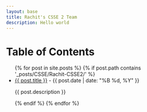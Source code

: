 ```yaml
---
layout: base
title: Rachit's CSSE 2 Team
description: Hello world
---
```


# Table of Contents

<ul>
  {% for post in site.posts %}
    {% if post.path contains '_posts/CSSE/Rachit-CSSE2/' %}
      <li>
        <a href="/portfolio_2025{{ post.url }}">{{ post.title }}</a> - {{ post.date | date: "%B %d, %Y" }}
        <p>{{ post.description }}</p>
      </li>
    {% endif %}
  {% endfor %}
</ul>